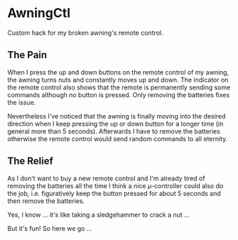 # AwningCtl
Custom hack for my broken awning's remote control.

## The Pain
When I press the up and down buttons on the remote control of my awning, the awning turns nuts and constantly moves up and down. The indicator on the remote control also shows that the remote is permanently sending some commands although no button is pressed. Only removing the batteries fixes the issue.

Nevertheless I've noticed that the awning is finally moving into the desired direction when I keep pressing the up or down button for a longer time (in general more than 5 seconds). Afterwards I have to remove the batteries otherwise the remote control would send random commands to all eternity.

## The Relief
As I don't want to buy a new remote control and I'm already tired of removing the batteries all the time I think a nice $\mu$-controller could also do the job, i.e. figuratively keep the button pressed for about 5 seconds and then remove the batteries.

Yes, I know ... it's like taking a sledgehammer to crack a nut ... 

But it's fun! So here we go ...
